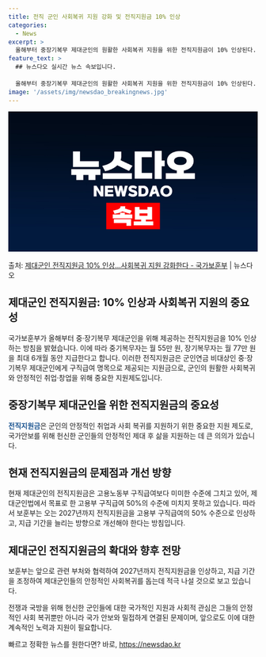 ```yaml
---
title: 전직 군인 사회복귀 지원 강화 및 전직지원금 10% 인상
categories:
  - News
excerpt: >
  올해부터 중장기복무 제대군인의 원활한 사회복귀 지원을 위한 전직지원금이 10% 인상된다. 국가보훈부는 군인연…
feature_text: >
  ## 뉴스다오 실시간 뉴스 속보입니다.

  올해부터 중장기복무 제대군인의 원활한 사회복귀 지원을 위한 전직지원금이 10% 인상된다. 국가보훈부는 군인연…
image: '/assets/img/newsdao_breakingnews.jpg'
---
```


![뉴스다오 속보](/assets/img/newsdao_breakingnews.jpg)

<p>출처: <a href="https://newsdao.kr/2952" rel="dofollow">제대군인 전직지원금 10% 인상…사회복귀 지원 강화한다 - 국가보훈부</a> | 뉴스다오</p>

<h2>제대군인 전직지원금: 10% 인상과 사회복귀 지원의 중요성</h2>

국가보훈부가 올해부터 중·장기복무 제대군인을 위해 제공하는 전직지원금을 10% 인상하는 방침을 밝혔습니다. 이에 따라 중기복무자는 월 55만 원, 장기복무자는 월 77만 원을 최대 6개월 동안 지급한다고 합니다. 이러한 전직지원금은 군인연금 비대상인 중·장기복무 제대군인에게 구직급여 명목으로 제공되는 지원금으로, 군인의 원활한 사회복귀와 안정적인 취업·창업을 위해 중요한 지원제도입니다.

<h2 data-ke-size="size26">중장기복무 제대군인을 위한 전직지원금의 중요성</h2>

<b><span style="color: #1a5490;">전직지원금</span></b>은 군인의 안정적인 취업과 사회 복귀를 지원하기 위한 중요한 지원 제도로, 국가안보를 위해 헌신한 군인들의 안정적인 제대 후 삶을 지원하는 데 큰 의의가 있습니다.

<h2 data-ke-size="size26">현재 전직지원금의 문제점과 개선 방향</h2>

현재 제대군인의 전직지원금은 고용노동부 구직급여보다 미미한 수준에 그치고 있어, 제대군인법에서 목표로 한 고용부 구직급여 50%의 수준에 미치지 못하고 있습니다. 따라서 보훈부는 오는 2027년까지 전직지원금을 고용부 구직급여의 50% 수준으로 인상하고, 지급 기간을 늘리는 방향으로 개선해야 한다는 방침입니다.

<h2 data-ke-size="size26">제대군인 전직지원금의 확대와 향후 전망</h2>

보훈부는 앞으로 관련 부처와 협력하여 2027년까지 전직지원금을 인상하고, 지급 기간을 조정하여 제대군인들의 안정적인 사회복귀를 돕는데 적극 나설 것으로 보고 있습니다.

전쟁과 국방을 위해 헌신한 군인들에 대한 국가적인 지원과 사회적 관심은 그들의 안정적인 사회 복귀뿐만 아니라 국가 안보와 밀접하게 연결된 문제이며, 앞으로도 이에 대한 계속적인 노력과 지원이 필요합니다. 

빠르고 정확한 뉴스를 원한다면? 바로, <a href="https://newsdao.kr" rel="dofollow">https://newsdao.kr</a>


    
